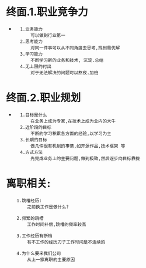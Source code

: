 #   终面.1.职业竞争力

*       1.业务能力
            可以做到行业第一
        2.思考能力
            对同一件事可以从不同角度去思考,找到最优解
        3.学习能力
            不断学习新的业务和技术, 沉淀.总结
        4.无上限的付出
            对于无法解决的问题可以熬夜.加班
                

#   终面.2.职业规划

*       1.目标是什么
            在业务上成为专家,在技术上成为业内的大牛
        2.近阶段的目标
            不断的学习积累各方面的经验,以学习为主
        3.长期的目标
            做几件很有机制的事情,如开源作品,技术框架 等
        4.方式方法
            先完成业务上的主要问题,做到极致,然后逐步向目标靠拢

#   离职相关:

        1.跳槽经历:
            之前换工作是做什么?

        2.频繁的跳槽
            工作时间补偿,跳槽的频率较高

        3.工作经历有断档
            有不工作的经历刀子工作时间是不连续的

        4.为什么要来我们公司
            从上一家离职的主要原因
